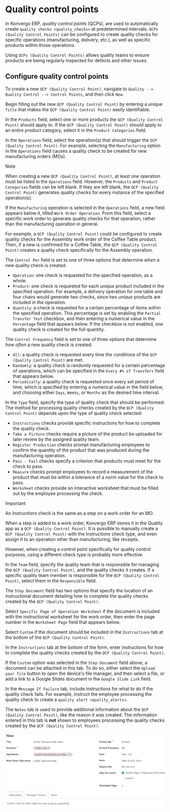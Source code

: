 # Quality control points

In Konvergo ERP, *quality control points* (QCPs), are used to automatically
create `quality checks
<quality_checks>` at predetermined intervals.
`QCPs (Quality Control Points)` can be configured to create quality
checks for specific operations (manufacturing, delivery, etc.), as well
as specific products within those operations.

Using `QCPs (Quality Control Points)` allows quality teams to ensure
products are being regularly inspected for defects and other issues.

## Configure quality control points

To create a new `QCP (Quality Control Point)`, navigate to
`Quality --> Quality Control --> Control Points`, and then click `New`.

Begin filling out the new `QCP (Quality Control Point)` by entering a
unique `Title` that makes the `QCP (Quality Control Point)` easily
identifiable.

In the `Products` field, select one or more products the
`QCP (Quality Control Point)` should apply to. If the
`QCP (Quality Control Point)` should apply to an entire product
category, select it in the `Product Categories` field.

In the `Operations` field, select the operation(s) that should trigger
the `QCP (Quality Control Point)`. For example, selecting the
`Manufacturing` option in the `Operations` field causes a quality check
to be created for new manufacturing orders (MOs).

> [!NOTE]
> When creating a new `QCP (Quality Control Point)`, at least one
> operation must be listed in the `Operations` field. However, the
> `Products` and `Product Categories` fields can be left blank. If they
> are left blank, the `QCP (Quality Control Point)` generates quality
> checks for every instance of the specified operation(s).

If the `Manufacturing` operation is selected in the `Operations` field,
a new field appears below it, titled `Work Order Operation`. From this
field, select a specific work order to generate quality checks for that
operation, rather than the manufacturing operation in general.

For example, a `QCP (Quality Control Point)` could be configured to
create quality checks for the <span class="title-ref">Assembly</span>
work order of the <span class="title-ref">Coffee Table</span> product.
Then, if a new is confirmed for a <span class="title-ref">Coffee
Table</span>, the `QCP (Quality Control Point)` creates a quality check
specifically for the <span class="title-ref">Assembly</span> operation.

The `Control Per` field is set to one of three options that determine
*when* a new quality check is created:

- `Operation`: one check is requested for the specified operation, as a
  whole.
- `Product`: one check is requested for each *unique* product included
  in the specified operation. For example, a delivery operation for one
  table and four chairs would generate two checks, since two *unique*
  products are included in the operation.
- `Quantity`: a check is requested for a certain percentage of items
  within the specified operation. This percentage is set by enabling the
  `Partial Transfer Test` checkbox, and then entering a numerical value
  in the `Percentage` field that appears below. If the checkbox is not
  enabled, one quality check is created for the full quantity.

The `Control Frequency` field is set to one of three options that
determine *how often* a new quality check is created:

- `All`: a quality check is requested every time the conditions of the
  `QCP (Quality Control Point)` are met.
- `Randomly`: a quality check is randomly requested for a certain
  percentage of operations, which can be specified in the
  `Every #% of Transfers` field that appears below.
- `Periodically`: a quality check is requested once every set period of
  time, which is specified by entering a numerical value in the field
  below, and choosing either `Days`, `Weeks`, or `Months` as the desired
  time interval.

In the `Type` field, specify the type of quality check that should be
performed. The method for processing quality checks created by the
`QCP (Quality Control Point)` depends upon the type of quality check
selected:

- `Instructions` checks provide specific instructions for how to
  complete the quality check.
- `Take a Picture` checks require a picture of the product be uploaded
  for later review by the assigned quality team.
- `Register Production` checks prompt manufacturing employees to confirm
  the quantity of the product that was produced during the manufacturing
  operation.
- `Pass - Fail` checks specify a criterion that products must meet for
  the check to pass.
- `Measure` checks prompt employees to record a measurement of the
  product that must be within a tolerance of a norm value for the check
  to pass.
- `Worksheet` checks provide an interactive worksheet that must be
  filled out by the employee processing the check.

> [!IMPORTANT]
> An *Instructions* check is the same as a step on a work order for an
> MO.
>
> When a step is added to a work order, Konvergo ERP stores it in the Quality
> app as a `QCP (Quality Control Point)`. It is possible to manually
> create a `QCP (Quality Control Point)` with the *Instructions* check
> type, and even assign it to an operation other than manufacturing,
> like receipts.
>
> However, when creating a control point specifically for quality
> control purposes, using a different check type is probably more
> effective.

In the `Team` field, specify the quality team that is responsible for
managing the `QCP (Quality Control Point)`, and the quality checks it
creates. If a specific quality team member is responsible for the
`QCP (Quality Control Point)`, select them in the `Responsible` field.

The `Step Document` field has two options that specify the location of
an instructional document detailing how to complete the quality checks
created by the `QCP (Quality Control Point)`.

Select `Specific Page of Operation Worksheet` if the document is
included with the instructional worksheet for the work order, then enter
the page number in the `Worksheet
Page` field that appears below.

Select `Custom` if the document should be included in the `Instructions`
tab at the bottom of the `QCP (Quality Control Point)`.

In the `Instructions` tab at the bottom of the form, enter instructions
for how to complete the quality checks created by the
`QCP (Quality Control Point)`.

If the `Custom` option was selected in the `Step Document` field above,
a document can be attached in this tab. To do so, either select the
`Upload your file` button to open the device's file manager, and then
select a file, or add a link to a Google Slides document in the
`Google Slide Link` field.

In the `Message If Failure` tab, include instructions for what to do if
the quality check fails. For example, instruct the employee processing
the quality check to create a `quality
alert <quality_alerts>`.

The `Notes` tab is used to provide additional information about the
`QCP (Quality Control Point)`, like the reason it was created. The
information entered in this tab is **not** shown to employees processing
the quality checks created by the `QCP (Quality Control Point)`.

<img src="quality_control_points/qcp-form.png" class="align-center"
alt="A QCP configured to create Pass - Fail checks for a work order operation." />

